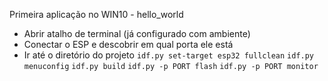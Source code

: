 Primeira aplicação no WIN10 - hello_world

* Abrir atalho de terminal (já configurado com ambiente)
* Conectar o ESP e descobrir em qual porta ele está
* Ir até o diretório do projeto
```idf.py set-target esp32 fullclean```
```idf.py menuconfig```
```idf.py build```
```idf.py -p PORT flash```
```idf.py -p PORT monitor```
